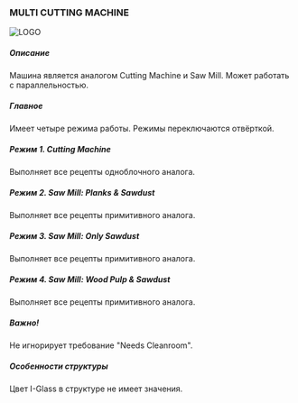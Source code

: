 ### MULTI CUTTING MACHINE

![LOGO](https://gtimpact.space/media/gregtech/ParCutt.png)

##### Описание

Машина является аналогом Cutting Machine и Saw Mill. Может работать с параллельностью.

##### Главное

Имеет четыре режима работы. Режимы переключаются отвёрткой. 

##### Режим 1. Cutting Machine

Выполняет все рецепты одноблочного аналога.

##### Режим 2. Saw Mill: Planks & Sawdust

Выполняет все рецепты примитивного аналога.

##### Режим 3. Saw Mill: Only Sawdust

Выполняет все рецепты примитивного аналога.

##### Режим 4. Saw Mill: Wood Pulp & Sawdust

Выполняет все рецепты примитивного аналога.

##### Важно!

Не игнорирует требование "Needs Cleanroom".

##### Особенности структуры

Цвет I-Glass в структуре не имеет значения.
